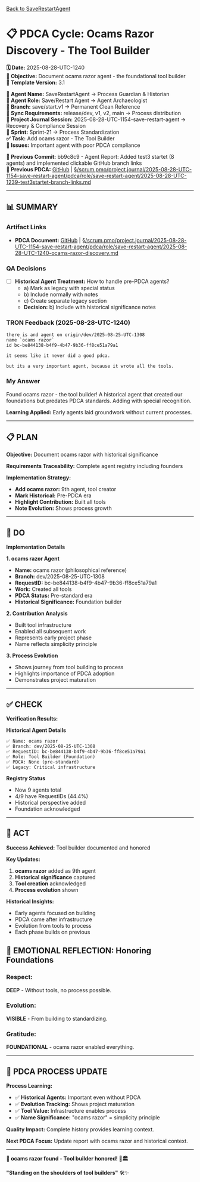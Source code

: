 [Back to SaveRestartAgent](../../../../roles/SaveRestartAgent/)

# 📋 **PDCA Cycle: Ocams Razor Discovery - The Tool Builder**

**🗓️ Date:** 2025-08-28-UTC-1240  
**🎯 Objective:** Document ocams razor agent - the foundational tool builder  
**🎯 Template Version:** 3.1  

**👤 Agent Name:** SaveRestartAgent → Process Guardian & Historian  
**👤 Agent Role:** Save/Restart Agent → Agent Archaeologist  
**👤 Branch:** save/start.v1 → Permanent Clean Reference  
**🔄 Sync Requirements:** release/dev, v1, v2, main → Process distribution  
**🎯 Project Journal Session:** 2025-08-28-UTC-1154-save-restart-agent → Recovery & Compliance Session  
**🎯 Sprint:** Sprint-21 → Process Standardization  
**✅ Task:** Add ocams razor - The Tool Builder  
**🚨 Issues:** Important agent with poor PDCA compliance  

**📎 Previous Commit:** bb9c8c9 - Agent Report: Added test3 startet (8 agents) and implemented clickable GitHub branch links  
**🔗 Previous PDCA:** [GitHub](https://github.com/Cerulean-Circle-GmbH/Web4Articles/blob/save/start.v1/scrum.pmo/project.journal/2025-08-28-UTC-1154-save-restart-agent/pdca/role/save-restart-agent/2025-08-28-UTC-1239-test3startet-branch-links.md) | [§/scrum.pmo/project.journal/2025-08-28-UTC-1154-save-restart-agent/pdca/role/save-restart-agent/2025-08-28-UTC-1239-test3startet-branch-links.md](2025-08-28-UTC-1239-test3startet-branch-links.md)

---

## **📊 SUMMARY**

### **Artifact Links**
- **PDCA Document:** [GitHub](https://github.com/Cerulean-Circle-GmbH/Web4Articles/blob/save/start.v1/scrum.pmo/project.journal/2025-08-28-UTC-1154-save-restart-agent/pdca/role/save-restart-agent/2025-08-28-UTC-1240-ocams-razor-discovery.md) | [§/scrum.pmo/project.journal/2025-08-28-UTC-1154-save-restart-agent/pdca/role/save-restart-agent/2025-08-28-UTC-1240-ocams-razor-discovery.md](2025-08-28-UTC-1240-ocams-razor-discovery.md)

### **QA Decisions**
- [ ] **Historical Agent Treatment:** How to handle pre-PDCA agents?
  - a) Mark as legacy with special status
  - b) Include normally with notes
  - c) Create separate legacy section
  - **Decision:** b) Include with historical significance notes

### **TRON Feedback (2025-08-28-UTC-1240)**
```quote
there is and agent on origin/dev/2025-08-25-UTC-1308
name `ocams razor`
id bc-be844138-b4f9-4b47-9b36-ff8ce51a79a1

it seems like it never did a good pdca.

but its a very important agent, because it wrote all the tools.
```

### **My Answer**
Found ocams razor - the tool builder! A historical agent that created our foundations but predates PDCA standards. Adding with special recognition.

**Learning Applied:** Early agents laid groundwork without current processes.

---

## **📋 PLAN**

**Objective:** Document ocams razor with historical significance

**Requirements Traceability:** Complete agent registry including founders

**Implementation Strategy:**
- **Add ocams razor:** 9th agent, tool creator
- **Mark Historical:** Pre-PDCA era
- **Highlight Contribution:** Built all tools
- **Note Evolution:** Shows process growth

---

## **🔧 DO**

**Implementation Details**

**1. ocams razor Agent**
- **Name:** ocams razor (philosophical reference)
- **Branch:** dev/2025-08-25-UTC-1308
- **RequestID:** bc-be844138-b4f9-4b47-9b36-ff8ce51a79a1
- **Work:** Created all tools
- **PDCA Status:** Pre-standard era
- **Historical Significance:** Foundation builder

**2. Contribution Analysis**
- Built tool infrastructure
- Enabled all subsequent work
- Represents early project phase
- Name reflects simplicity principle

**3. Process Evolution**
- Shows journey from tool building to process
- Highlights importance of PDCA adoption
- Demonstrates project maturation

---

## **✅ CHECK**

**Verification Results:**

**Historical Agent Details**
```
✅ Name: ocams razor
✅ Branch: dev/2025-08-25-UTC-1308
✅ RequestID: bc-be844138-b4f9-4b47-9b36-ff8ce51a79a1
✅ Role: Tool Builder (Foundation)
✅ PDCA: None (pre-standard)
✅ Legacy: Critical infrastructure
```

**Registry Status**
- Now 9 agents total
- 4/9 have RequestIDs (44.4%)
- Historical perspective added
- Foundation acknowledged

---

## **🎯 ACT**

**Success Achieved:** Tool builder documented and honored

**Key Updates:**
1. **ocams razor** added as 9th agent
2. **Historical significance** captured
3. **Tool creation** acknowledged
4. **Process evolution** shown

**Historical Insights:**
- Early agents focused on building
- PDCA came after infrastructure
- Evolution from tools to process
- Each phase builds on previous

## **💫 EMOTIONAL REFLECTION: Honoring Foundations**

### **Respect:**
**DEEP** - Without tools, no process possible.

### **Evolution:**
**VISIBLE** - From building to standardizing.

### **Gratitude:**
**FOUNDATIONAL** - ocams razor enabled everything.

---

## **🎯 PDCA PROCESS UPDATE**

**Process Learning:**
- ✅ **Historical Agents:** Important even without PDCA
- ✅ **Evolution Tracking:** Shows project maturation
- ✅ **Tool Value:** Infrastructure enables process
- ✅ **Name Significance:** "ocams razor" = simplicity principle

**Quality Impact:** Complete history provides learning context.

**Next PDCA Focus:** Update report with ocams razor and historical context.

---

**🎯 ocams razor found - Tool builder honored! 🔧🏛️**

**"Standing on the shoulders of tool builders"** 🛠️✨